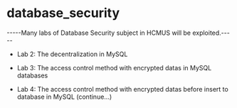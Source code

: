 # database_security
-----Many labs of Database Security subject in HCMUS will be exploited.-----

- Lab 2: The decentralization in MySQL

- Lab 3: The access control method with encrypted datas in MySQL databases

- Lab 4: The access control method with encrypted datas before insert to database in MySQL (continue...)


